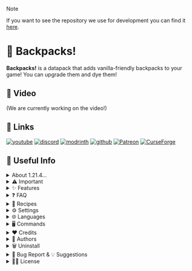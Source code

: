 > [!NOTE]  
> If you want to see the repository we use for development you can find it [here](https://github.com/ElGeroIngles/backpacks).

# 🎒 Backpacks!

**Backpacks!** is a datapack that adds vanilla-friendly backpacks to your game! You can upgrade them and dye them!

## 🎥 Video
(We are currently working on the video!)

## 🔗 Links
[![youtube](https://img.shields.io/badge/youtube-ff0000?style=for-the-badge&logo=youtube&logoColor=white)](https://www.youtube.com/@EclipseStudiosMC)
[![discord](https://img.shields.io/badge/discord-7289DA?style=for-the-badge&logo=discord&logoColor=white)](https://discord.gg/4pYjW9btNc)
[![modrinth](https://img.shields.io/badge/modrinth-5AD770?style=for-the-badge&logo=modrinth&logoColor=white)](https://modrinth.com/organization/eclipse-studios)
[![github](https://img.shields.io/badge/github-000000?style=for-the-badge&logo=github&logoColor=white)](https://github.com/EclipseStudiosMC)
[![Patreon](https://img.shields.io/badge/Patreon-f96854?style=for-the-badge&logo=patreon&logoColor=white)](https://www.patreon.com/EclipseStudios447)
[![CurseForge](https://img.shields.io/badge/Curseforge-0D0D0D?style=for-the-badge&logo=curseforge&logoColor=white)](https://www.curseforge.com/members/elgeroingles/projects)

## 📝 Useful Info

<details>
  <summary>
    About 1.21.4...
  </summary>
  <p>
    
The team is already working on the 1.21.4+ update, but due to the changes made regarding the new `item_models` changes it will take some time to update, I hope you understand us.

*-Eclipse Studios lead developer.*

  </p>
</details>

<details>
  <summary>
    ⚠️ Important
  </summary>
  <p>
    
This section is for important stuff you should know about the datapack before using it:

### This is a Datapack:
This is important to know because a lot of people end up asking me about stuff that datapacks can't currently handle, like for example REI/JEI support or show the new items in the creative inventory. That's why maybe a feature that is very common in mods isn't really aviable in datapacks or maybe datapacks need workarounds for certain things that may look weird at first glance but once you know why that is like that you understand that it is due to datapack limitations.

### This Datapack DOESN'T support Creative mode:
This means that people in creative mode "can't" use the datapack without "breaking it". What I mean by this is that using the backpacks in creative mode isn't supported due to technical stuff like weird desync behaviour between the server and the client and being able to "place" the backpacks, this last one means that the backpacks are just other items but retextured using a resourcepack, and that items are the following blocks: All 3 types of command blocks, jigsaw block and the structure block (and maybe more in the future). These blocks have been choosed specifically because you can't obtain them in survival and you can't place them unless you are on creative. That's why creative mode isn't really supported.

### Incompatibility with other mods/datapacks/server modifications/etc:
This datapack isn't compatible with the Essential's mod and it is very possible that it may don't work properly on servers that run on Paper. The reason to why this happens is that these two things modify some vanilla commands which breaks a lot of things with this datapack, but this doesn't only affects my datapack, this affects a very big portion of datapacks. I don't mean that they are bad mods or bad server modifications, they are very good projects, it is just that they make this changes which affects a lot of datapacks which is a bit sad tbh. (Also, there may be more mods/datapacks/server modifications which are incompatible with mine so have an eye on that).

### Requires a Resourcepack:
This datapack requires a resourcepack for the textures to appear, if you are using the mod version this doesn't affect you. The resourcepack can be found in the "[Versions](https://modrinth.com/datapack/vanilla-backpacks/versions)" tab > Click on the datapack version you are using (not on the download button) > You should be inside that version > Download the required resourcepack.


  </p>
</details>

<details>
  <summary>
    ✨ Features
  </summary>
  <p>
    
- 4 Tiers of Backpacks
- Ender Backpacks
- Backpack customization
- Command to create a custom backpack

  </p>
</details>

<details>
  <summary>
    ❓ FAQ
  </summary>
  <p>
    
#### Q: Sometimes the items in the backpack flick!

A: Item flickering is caused by a library that we are using, [Sentinel](https://github.com/DefinitelyHighmore/sentinel), which is currently essential for this datapack to work as it allows as to detect when we close a container, how hard items flickers depends on the person, for me it wasn't very much, but for some beta testers was a lot but it is a visual glitch and it doesn't affect gameplay. 

#### Q: Why the items don't have their texture? And why do I have a chest minecart in the head when I'm holding a Backpack?

A: Remember to also download the resourcepack to make it appear that it is not broken, go to "[Versions](https://modrinth.com/datapack/vanilla-backpacks/versions)" > Click on the version you are using > Download the resourcepack.

#### Q: Does this datapack work on older/newer versions?

A: This datapack doesn't work on older versions than 1.20.5, this is because all of the new commands aviable in those versions as well as the new item components format that was implemented in that update. Sadly this datapack won't be backported to older versions.

#### Q: Can I modify the datapack and redistribute it?

A: Yes you can, but only if you say who the original creator is ([Eclipse Studios](https://discord.gg/X2NTE7hkq8)) and if you link the [original Modrinth page](https://modrinth.com/datapack/vanilla-backpacks) somewhere noticeable in the project.

#### Q: Are you guys going to make more datapacks?

A: Yes we will, this was ment to be a side project of a more bigger and complex one that the team is doing. For more updates on our future datapacks join [our discord server](https://discord.gg/X2NTE7hkq8)!.

#### Q: Is this datapack compatible with other datapacks?

A: Yes it is. This datapack follows the [Smithed](https://wiki.smithed.dev/conventions/) conventions to ensure datapack compatibility.

  </p>
</details>

<details>
  <summary>
    📗 Recipes
  </summary>
  <p>
    
You can craft the Small Backpack (3 total slots) and the Ender Backpack (which is linked to your Ender Chest) in the crafting table like this:

![https://i.imgur.com/mNtkJNV.png](https://i.imgur.com/mNtkJNV.png)

You can upgrade the Small Backpacks 3 times (9, 18 and 40 slots respectively):

![https://i.imgur.com/fOSBRyk.png](https://i.imgur.com/fOSBRyk.png)

Additionally, you can dye any Backpack with any vanilla dye! (Ender Backpacks can't be dyed):

![https://i.imgur.com/IjTlYX3.png](https://i.imgur.com/IjTlYX3.png)

You can have different styles applied to your backpack:

![https://i.imgur.com/zuRjvLx.png](https://i.imgur.com/zuRjvLx.png)

(New styles will be aviable in the future!)

  </p>
</details>

<details>
  <summary>
    ⚙️ Settings
  </summary>
  <p>

Here are all the settings the datapack currently has:
- Blacklisted Items (defaults to true): Makes so a list of items can't enter backpacks, the list is composed of `Backpacks` and `non-empty Shulker Boxes` by default. 

<details>
  <summary>
    How to customize it
  </summary>
  <p>
This setting can be customized by modifying the predicate located at `data/backpacks/predicate/settings/blacklisted_items/list.json`, but `non-empty Shulker Boxes` are sadly hard coded so to remove it simply go to the file `data/backpacks/function/cmd/settings/blacklisted_items/check/main.mcfunction` and change the following line:
   
```mcfunction
execute unless predicate backpacks:settings/blacklisted_items/list unless items entity @s container.* #shulker_boxes[!minecraft:container=[]] run return fail
```

with this one:

```mcfunction
execute unless predicate backpacks:settings/blacklisted_items/list run return fail
```
  </p>
</details>
    
All these settings can be found when doing `/function backpacks:cmd/settings/list` in-game.

  </p>
</details>

<details>
  <summary>
    🌐 Languages
  </summary>
  <p>
    
This are all the languages supported right now:

- English (en_us): By [ElGeroIngles](https://modrinth.com/user/ElGeroIngles).
- Spanish (es_es): By [ElGeroIngles](https://modrinth.com/user/ElGeroIngles).
- Brazilian Portuguese (pt_br): By [alexsanderfer](https://github.com/alexsanderfer) *(some translations are missing due to the new content added)*.

You can contribute to this project by translating it to other languages! Just make a fork of the [GitHub repository](https://github.com/Eclipse-Studios/backpacks), add your language and open a pull request!

  </p>
</details>

<details>
  <summary>
    🖥️ Commands
  </summary>
  <p>

You can give yourself a Backpack with the following command:

```mcfunction
/function backpacks:give/backpack/tiers/(tier)
```

You can also give yourself an Ender Backpack like this:

```mcfunction
/function backpacks:give/backpack/enderchest
```

You can also create a custom backpack with a simple command! Here's how:

```mcfunction
/function backpacks:give/backpack/custom {item_id:"",model_data:0,slots:0}
```

- item_id: The item id (example: `"minecraft:stone"`)
- model_data: A custom model data (example: `1234`)
- slots: The number of total slots (example: `41` or if you want the backpack to be linked to your enderchest: `"enderchest"`)

This is an example command:
```mcfunction
/function backpacks:give/backpack/custom {item_id:"minecraft:stick",model_data:0,slots:100}
```

That would give you a stick with 100 total slots and a custom model data of 0.

Here's the full list of custom model datas and their item ids if you want to use one of the backpacks model:

![https://i.imgur.com/E1VHIQq.png](https://i.imgur.com/E1VHIQq.png)

  </p>
</details>

<details>
  <summary>
    ❤️ Credits
  </summary>
  <p>
    
- [Highmore](https://github.com/DefinitelyHighmore)'s library [Sentinel](https://github.com/DefinitelyHighmore/sentinel) for detecting closing containers (may cause visual flickering of items inside backpacks).
- [Mitsaori](https://www.instagram.com/mitsaori/)'s backpacks models.
- [Evtema3](https://github.com/Evtema3)'s [shader](https://discord.com/channels/154777837382008833/157097006500806656/1181814993537220658) to hide the menu's nametag in third person. 
- [AmberWat](https://github.com/AmberWat)'s [Negative Space Font](https://github.com/AmberWat/NegativeSpaceFont) used for hiding the nametags in [Evtema3](https://github.com/Evtema3)'s shader.

  </p>
</details>

<details>
  <summary>
    🙋 Authors
  </summary>
  <p>
    
- Team: [Eclipse Studios](https://discord.gg/X2NTE7hkq8)
    - Main dev: [@ElGeroIngles](https://modrinth.com/user/ElGeroIngles)
    - Artist: [@Mitsaori](https://www.instagram.com/mitsaori/)
 
  </p>
</details>

<details>
  <summary>
    🗑️ Uninstall
  </summary>
  <p>
    
To unistall the datapack run `/function backpacks:cmd/uninstall` before removing it from the datapacks folder, that will remove all scoreboards and more stuff that the datapack uses.

| Note: The unistall function doesn't unistall the [Sentinel](https://github.com/DefinitelyHighmore/sentinel) library because other datapacks may be using it too. |
| --- |

  </p>
</details>

<details>
  <summary>
    🐛 Bug Report & 💡 Suggestions
  </summary>
  <p>
    
If you have found any bugs or have any suggestion, please reach out to us at [our discord server](https://discord.gg/X2NTE7hkq8).

  </p>
</details>

<details>
  <summary>
    🧑‍⚖️ License
  </summary>
  <p>
    
[Apache License 2.0](https://choosealicense.com/licenses/apache-2.0/)

  </p>
</details>
